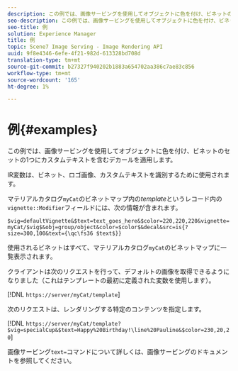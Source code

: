 ```yaml
---
description: この例では、画像サービングを使用してオブジェクトに色を付け、ビネットのセットの1つにカスタムテキストを含むデカールを適用します。
seo-description: この例では、画像サービングを使用してオブジェクトに色を付け、ビネットのセットの1つにカスタムテキストを含むデカールを適用します。
seo-title: 例
solution: Experience Manager
title: 例
topic: Scene7 Image Serving - Image Rendering API
uuid: 9f8e4346-6efe-4f21-982d-613328bd708d
translation-type: tm+mt
source-git-commit: b27327f940202b1883a654702aa386c7ae83c856
workflow-type: tm+mt
source-wordcount: '165'
ht-degree: 1%

---
```



# 例{#examples}

この例では、画像サービングを使用してオブジェクトに色を付け、ビネットのセットの1つにカスタムテキストを含むデカールを適用します。

IR変数は、ビネット、ロゴ画像、カスタムテキストを識別するために使用されます。

マテリアルカタログ`myCat`のビネットマップ内の&#x200B;*template*&#x200B;というレコード内の`vignette::Modifier`フィールドには、次の情報が含まれます。

`$vig=defaultVignette&$text=text_goes_here&$color=220,220,220&vignette=myCat/$vig$&obj=group/object&color=$color$&decal&src=is{?size=300,100&text={\qc\fs36 $text$}}`

使用されるビネットはすべて、マテリアルカタログ`myCat`のビネットマップに一覧表示されます。

クライアントは次のリクエストを行って、デフォルトの画像を取得できるようになりました（これはテンプレートの最初に定義された変数を使用します）。

[!DNL `https://server/myCat/template`]

次のリクエストは、レンダリングする特定のコンテンツを指定します。

[!DNL `https://server/myCat/template?$vig=specialCup&$text=Happy%20Birthday!\line%20Pauline&$color=230,20,20`]

画像サービング`text=`コマンドについて詳しくは、画像サービングのドキュメントを参照してください。
